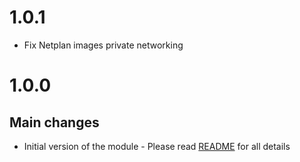 
# 1.0.1
- Fix Netplan images private networking

# 1.0.0

## Main changes
- Initial version of the module - Please read [README](README.md) for all details
